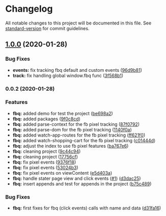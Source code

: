 # Changelog

All notable changes to this project will be documented in this file. See [standard-version](https://github.com/conventional-changelog/standard-version) for commit guidelines.

## [1.0.0](https://github.com/ecomclub/widget-fb-pixel/compare/v0.0.2...v1.0.0) (2020-01-28)


### Bug Fixes

* **events:** fix tracking fbq default and custom events ([96d9b81](https://github.com/ecomclub/widget-fb-pixel/commit/96d9b816ecd158775d2d449afbe93be5e60f2e5b))
* **track:** fix handling global window.fbq func ([3f568b1](https://github.com/ecomclub/widget-fb-pixel/commit/3f568b11bc609a9fe5b0e0df79bb2842132b0c9f))

### 0.0.2 (2020-01-28)


### Features

* **fbq:** added demo for test the project ([be698a2](https://github.com/ecomclub/widget-fb-pixel/commit/be698a26e3d0be9056bc561af06ade7efbac41ac))
* **fbq:** added packages ([9f0c8cd](https://github.com/ecomclub/widget-fb-pixel/commit/9f0c8cde0aff340d454a80a32434c9ff1952b0b3))
* **fbq:** added parse-context for the fb pixel tracking ([87f0792](https://github.com/ecomclub/widget-fb-pixel/commit/87f0792934ea334037307c4d359d1e6b6a25ff25))
* **fbq:** added parse-dom for the fb pixel tracking ([1140f0a](https://github.com/ecomclub/widget-fb-pixel/commit/1140f0a9d2b45f0faea7bf0eb64a228a2ccb1138))
* **fbq:** added watch-app-routes for the fb pixel tracking ([ff621f0](https://github.com/ecomclub/widget-fb-pixel/commit/ff621f0fb5bfaf303e91ed5835847d0a9c7e2cc6))
* **fbq:** added watch-shopping-cart for the fb pixel tracking ([c01444d](https://github.com/ecomclub/widget-fb-pixel/commit/c01444dfc6ca8997483528b726ea4e975dbf0122))
* **fbq:** adjust the index to use fb pixel features ([ba767e6](https://github.com/ecomclub/widget-fb-pixel/commit/ba767e61eebe2ae0196ae56bb8b222586955785d))
* **fbq:** cleaning project ([9c44c94](https://github.com/ecomclub/widget-fb-pixel/commit/9c44c94e941034d2501a939f42c70a7d3a29d23e))
* **fbq:** cleaning project ([17756cf](https://github.com/ecomclub/widget-fb-pixel/commit/17756cf1b8f4ef711f2cbf425854cc49f2b330f5))
* **fbq:** fix pixel events ([9376f18](https://github.com/ecomclub/widget-fb-pixel/commit/9376f18c67e9983545c2a5d3f8321c92999c823b))
* **fbq:** fix pixel events ([53024b3](https://github.com/ecomclub/widget-fb-pixel/commit/53024b332466f3b56ab6d05d9d17881fa9ae3d0f))
* **fbq:** fix pixel events on viewContent ([e5d403a](https://github.com/ecomclub/widget-fb-pixel/commit/e5d403ae9fe57c8c63a76ab8538cb09724a0b360))
* **fbq:** handle stater page view and click events ([#1](https://github.com/ecomclub/widget-fb-pixel/issues/1)) ([d3dac25](https://github.com/ecomclub/widget-fb-pixel/commit/d3dac253c6ff4cebe532ce8c3a6230a3da0e20da))
* **fbq:** insert appends and test for appends in the project ([b75c489](https://github.com/ecomclub/widget-fb-pixel/commit/b75c489dbd90136245f5b6a98889b81f7397201a))


### Bug Fixes

* **fbq:** first fixes for fbq (click events) calls with name and data ([d31fa16](https://github.com/ecomclub/widget-fb-pixel/commit/d31fa16dd0e854d829dc19aa1ae175422574f7a3))
